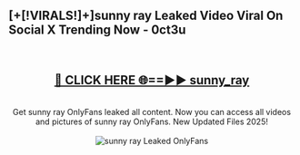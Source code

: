 <h2>[+[!VIRALS!]+]sunny ray Leaked Video Viral On Social X Trending Now - 0ct3u</h2>
<br>
<div align="center">
<h2><a href="https://libra.edu.pl?sunny_ray" rel="nofollow">🔴 CLICK HERE 🌐==►► sunny_ray</a></h2>
<br>
Get sunny ray OnlyFans leaked all content. Now you can access all videos and pictures of sunny ray OnlyFans. New Updated Files 2025!
<br>
<br>
<a href="https://libra.edu.pl?sunny_ray" rel="nofollow" data-target="animated-image.originalLink"><img src="https://i.ibb.co.com/WyWwxjT/player-gif2.gif" alt="sunny ray Leaked OnlyFans" style="max-width: 100%; display: inline-block;" data-target="animated-image.originalImage"></a>
</div>
<br>